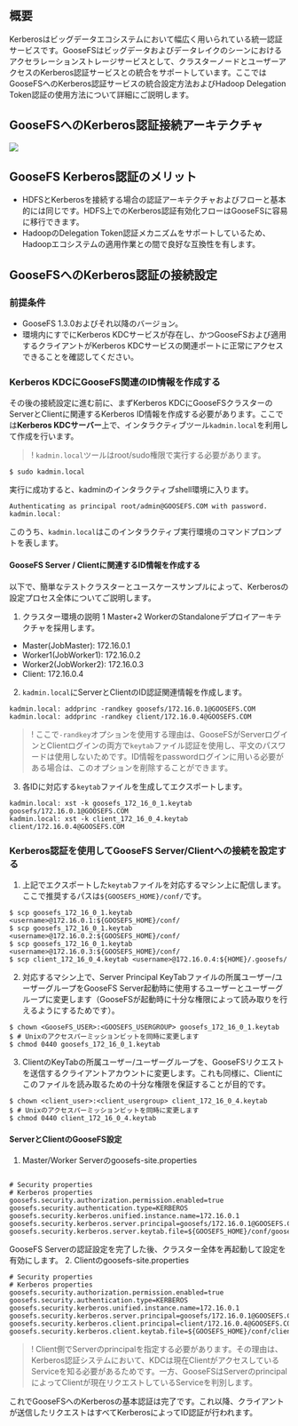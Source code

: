 ## 概要

Kerberosはビッグデータエコシステムにおいて幅広く用いられている統一認証サービスです。GooseFSはビッグデータおよびデータレイクのシーンにおけるアクセラレーションストレージサービスとして、クラスターノードとユーザーアクセスのKerberos認証サービスとの統合をサポートしています。ここではGooseFSへのKerberos認証サービスの統合設定方法およびHadoop Delegation Token認証の使用方法について詳細にご説明します。

## GooseFSへのKerberos認証接続アーキテクチャ

![](https://qcloudimg.tencent-cloud.cn/raw/f3fa3d97e385d113faf053cb989edef7.png)

## GooseFS Kerberos認証のメリット

- HDFSとKerberosを接続する場合の認証アーキテクチャおよびフローと基本的には同じです。HDFS上でのKerberos認証有効化フローはGooseFSに容易に移行できます。
- HadoopのDelegation Token認証メカニズムをサポートしているため、Hadoopエコシステムの適用作業との間で良好な互換性を有します。

## GooseFSへのKerberos認証の接続設定

### 前提条件

- GooseFS 1.3.0およびそれ以降のバージョン。
- 環境内にすでにKerberos KDCサービスが存在し、かつGooseFSおよび適用するクライアントがKerberos KDCサービスの関連ポートに正常にアクセスできることを確認してください。

### Kerberos KDCにGooseFS関連のID情報を作成する

その後の接続設定に進む前に、まずKerberos KDCにGooseFSクラスターのServerとClientに関連するKerberos ID情報を作成する必要があります。ここでは**Kerberos KDCサーバー**上で、インタラクティブツール`kadmin.local`を利用して作成を行います。
>! `kadmin.local`ツールはroot/sudo権限で実行する必要があります。
>

```shell
$ sudo kadmin.local
```

実行に成功すると、kadminのインタラクティブshell環境に入ります。

```shell
Authenticating as principal root/admin@GOOSEFS.COM with password.
kadmin.local:  
```

このうち、`kadmin.local`はこのインタラクティブ実行環境のコマンドプロンプトを表します。

#### GooseFS Server / Clientに関連するID情報を作成する

以下で、簡単なテストクラスターとユースケースサンプルによって、Kerberosの設定プロセス全体についてご説明します。
1. クラスター環境の説明
1 Master+2 WorkerのStandaloneデプロイアーキテクチャを採用します。
 - Master(JobMaster): 172.16.0.1
 - Worker1(JobWorker1): 172.16.0.2
 - Worker2(JobWorker2): 172.16.0.3
 - Client: 172.16.0.4
2. `kadmin.local`にServerとClientのID認証関連情報を作成します。
```shell
kadmin.local: addprinc -randkey goosefs/172.16.0.1@GOOSEFS.COM
kadmin.local: addprinc -randkey client/172.16.0.4@GOOSEFS.COM
```
>! ここで`-randkey`オプションを使用する理由は、GooseFSがServerログインとClientログインの両方で`keytab`ファイル認証を使用し、平文のパスワードは使用しないためです。ID情報をpasswordログインに用いる必要がある場合は、このオプションを削除することができます。
>
3. 各IDに対応する`keytab`ファイルを生成してエクスポートします。
```shell
kadmin.local: xst -k goosefs_172_16_0_1.keytab goosefs/172.16.0.1@GOOSEFS.COM
kadmin.local: xst -k client_172_16_0_4.keytab client/172.16.0.4@GOOSEFS.COM
```

### Kerberos認証を使用してGooseFS Server/Clientへの接続を設定する

1. 上記でエクスポートした`keytab`ファイルを対応するマシン上に配信します。ここで推奨するパスは`${GOOSEFS_HOME}/conf/`です。
```shell
$ scp goosefs_172_16_0_1.keytab <username>@172.16.0.1:${GOOSEFS_HOME}/conf/
$ scp goosefs_172_16_0_1.keytab <username>@172.16.0.2:${GOOSEFS_HOME}/conf/
$ scp goosefs_172_16_0_1.keytab <username>@172.16.0.3:${GOOSEFS_HOME}/conf/
$ scp client_172_16_0_4.keytab <username>@172.16.0.4:${HOME}/.goosefs/
```
2. 対応するマシン上で、Server Principal KeyTabファイルの所属ユーザー/ユーザーグループをGooseFS Server起動時に使用するユーザーとユーザーグループに変更します（GooseFSが起動時に十分な権限によって読み取りを行えるようにするためです）。
```shell
$ chown <GooseFS_USER>:<GOOSEFS_USERGROUP> goosefs_172_16_0_1.keytab
$ # Unixのアクセスパーミッションビットを同時に変更します
$ chmod 0440 goosefs_172_16_0_1.keytab
```
3. ClientのKeyTabの所属ユーザー/ユーザーグループを、GooseFSリクエストを送信するクライアントアカウントに変更します。これも同様に、Clientにこのファイルを読み取るための十分な権限を保証することが目的です。
```shell
$ chown <client_user>:<client_usergroup> client_172_16_0_4.keytab
$ # Unixのアクセスパーミッションビットを同時に変更します
$ chmod 0440 client_172_16_0_4.keytab
```

#### ServerとClientのGooseFS設定

1. Master/Worker Serverのgoosefs-site.properties
```properties

# Security properties
# Kerberos properties
goosefs.security.authorization.permission.enabled=true
goosefs.security.authentication.type=KERBEROS
goosefs.security.kerberos.unified.instance.name=172.16.0.1
goosefs.security.kerberos.server.principal=goosefs/172.16.0.1@GOOSEFS.COM
goosefs.security.kerberos.server.keytab.file=${GOOSEFS_HOME}/conf/goosefs_172_16_0_1.keytab

```
GooseFS Serverの認証設定を完了した後、クラスター全体を再起動して設定を有効にします。
2. Clientのgoosefs-site.properties
```properties
# Security properties
# Kerberos properties
goosefs.security.authorization.permission.enabled=true
goosefs.security.authentication.type=KERBEROS
goosefs.security.kerberos.unified.instance.name=172.16.0.1
goosefs.security.kerberos.server.principal=goosefs/172.16.0.1@GOOSEFS.COM
goosefs.security.kerberos.client.principal=client/172.16.0.4@GOOSEFS.COM
goosefs.security.kerberos.client.keytab.file=${GOOSEFS_HOME}/conf/client_172_16_0_4.keytab

```
>! Client側でServerのprincipalを指定する必要があります。その理由は、Kerberos認証システムにおいて、KDCは現在ClientがアクセスしているServiceを知る必要があるためです。一方、GooseFSはServerのprincipalによってClientが現在リクエストしているServiceを判別します。
>

これでGooseFSへのKerberosの基本認証は完了です。これ以降、クライアントが送信したリクエストはすべてKerberosによってID認証が行われます。

